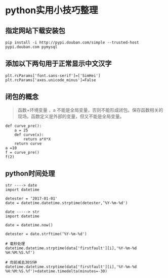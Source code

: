 # python实用小技巧整理
## 指定网站下载安装包
```
pip install -i http://pypi.douban.com/simple --trusted-host pypi.douban.com pymysql
```
## 添加以下两句用于正常显示中文汉字
```
plt.rcParams['font.sans-serif']=['SimHei']
plt.rcParams['axes.unicode_minus']=False
```
## 闭包的概念
> 函数+环境变量
，a 不能是全局变量，否则不能形成闭包。保存函数相关的现场。函数定义是外部的变量，但又不能是全局变量。
```
def curve_pre():
    a = 25
    def curve(x):
        return a*X*X
    return curve
a =10 
f = curve_pre()
f(2)
```

## python时间处理

```
str ----> date
import datetime

detester = ‘2017-01-01'
date = datetime.datetime.strptime(detester,’%Y-%m-%d')
```
```
date -----> str
import datetime

date = datetime.now()

detester = date.strftime(‘%Y-%m-%d')
```
```
# 毫秒处理
datetime.datetime.strptime(data['firstfault'][i],'%Y-%m-%d %H:%M:%S.%f')
```
```
# 向前减去30分钟
datetime.datetime.strptime(data['firstfault'][i],'%Y-%m-%d %H:%M:%S.%f')+datetime.timedelta(minutes=-30)
```
